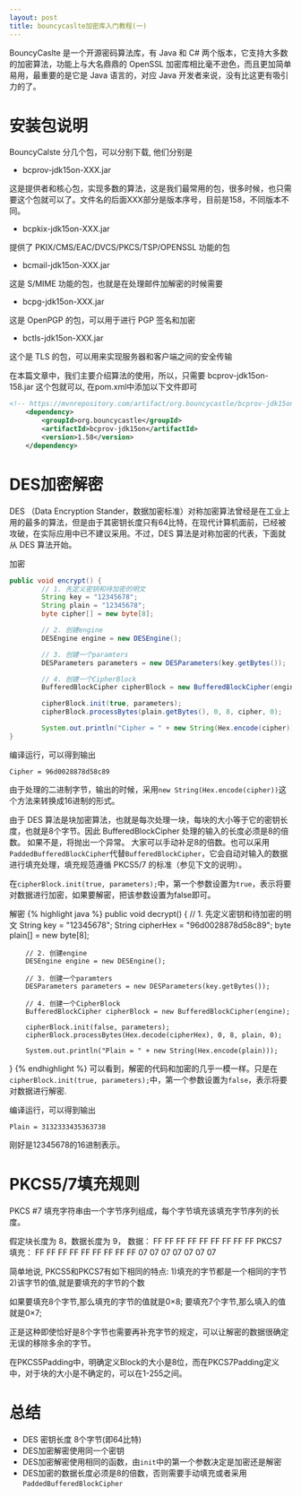 ```yaml
---
layout: post
title: bouncycaslte加密库入门教程(一)
---
```

BouncyCaslte 是一个开源密码算法库，有 Java 和 C# 两个版本，它支持大多数的加密算法，功能上与大名鼎鼎的 OpenSSL 加密库相比毫不逊色，而且更加简单易用，最重要的是它是 Java 语言的，对应 Java 开发者来说，没有比这更有吸引力的了。

# 安装包说明
BouncyCalste 分几个包，可以分别下载, 他们分别是

- bcprov-jdk15on-XXX.jar

这是提供者和核心包，实现多数的算法，这是我们最常用的包，很多时候，也只需要这个包就可以了。文件名的后面XXX部分是版本序号，目前是158，不同版本不同。

- bcpkix-jdk15on-XXX.jar

提供了 PKIX/CMS/EAC/DVCS/PKCS/TSP/OPENSSL 功能的包

-  bcmail-jdk15on-XXX.jar

这是 S/MIME 功能的包，也就是在处理邮件加解密的时候需要

-  bcpg-jdk15on-XXX.jar

这是 OpenPGP 的包，可以用于进行 PGP 签名和加密 

-  bctls-jdk15on-XXX.jar

这个是 TLS 的包，可以用来实现服务器和客户端之间的安全传输 

在本篇文章中，我们主要介绍算法的使用，所以，只需要 bcprov-jdk15on-158.jar 这个包就可以, 在pom.xml中添加以下文件即可

``` xml
<!-- https://mvnrepository.com/artifact/org.bouncycastle/bcprov-jdk15on -->
    <dependency>
        <groupId>org.bouncycastle</groupId>
        <artifactId>bcprov-jdk15on</artifactId>
        <version>1.58</version>
    </dependency>
```


# DES加密解密
DES （Data Encryption Stander，数据加密标准）对称加密算法曾经是在工业上用的最多的算法，但是由于其密钥长度只有64比特，在现代计算机面前，已经被攻破，在实际应用中已不建议采用。不过，DES 算法是对称加密的代表，下面就从 DES 算法开始。

加密

``` java
public void encrypt() {
        // 1. 先定义密钥和待加密的明文
        String key = "12345678";
        String plain = "12345678";
        byte cipher[] = new byte[8];

        // 2. 创建engine
        DESEngine engine = new DESEngine();

        // 3. 创建一个paramters
        DESParameters parameters = new DESParameters(key.getBytes());

        // 4. 创建一个CipherBlock
        BufferedBlockCipher cipherBlock = new BufferedBlockCipher(engine);

        cipherBlock.init(true, parameters);
        cipherBlock.processBytes(plain.getBytes(), 0, 8, cipher, 0);

        System.out.println("Cipher = " + new String(Hex.encode(cipher)));
}
```

编译运行，可以得到输出
``` 
Cipher = 96d0028878d58c89
```

由于处理的二进制字节，输出的时候，采用`new String(Hex.encode(cipher))`这个方法来转换成16进制的形式。

由于 DES 算法是块加密算法，也就是每次处理一块，每块的大小等于它的密钥长度，也就是8个字节。因此 BufferedBlockCipher 处理的输入的长度必须是8的倍数。 如果不是，将抛出一个异常。 大家可以手动补足8的倍数。也可以采用`PaddedBufferedBlockCipher`代替`BufferedBlockCipher`，它会自动对输入的数据进行填充处理，填充规范遵循 PKCS5/7 的标准（参见下文的说明）。

在`cipherBlock.init(true, parameters);`中，第一个参数设置为`true`，表示将要对数据进行加密，如果要解密，把该参数设置为false即可。

解密
{% highlight java %}
public void decrypt() {
        // 1. 先定义密钥和待加密的明文
        String key = "12345678";
        String cipherHex = "96d0028878d58c89";
        byte plain[] = new byte[8];

        // 2. 创建engine
        DESEngine engine = new DESEngine();

        // 3. 创建一个paramters
        DESParameters parameters = new DESParameters(key.getBytes());

        // 4. 创建一个CipherBlock
        BufferedBlockCipher cipherBlock = new BufferedBlockCipher(engine);

        cipherBlock.init(false, parameters);
        cipherBlock.processBytes(Hex.decode(cipherHex), 0, 8, plain, 0);

        System.out.println("Plain = " + new String(Hex.encode(plain)));
}
{% endhighlight %}
可以看到，解密的代码和加密的几乎一模一样。只是在`cipherBlock.init(true, parameters);`中，第一个参数设置为`false`，表示将要对数据进行解密.

编译运行，可以得到输出
```
Plain = 3132333435363738
```
刚好是12345678的16进制表示。

# PKCS5/7填充规则

PKCS #7 填充字符串由一个字节序列组成，每个字节填充该填充字节序列的长度。

假定块长度为 8，数据长度为 9，
数据： FF FF FF FF FF FF FF FF FF
PKCS7 填充： FF FF FF FF FF FF FF FF FF 07 07 07 07 07 07 07

简单地说, PKCS5和PKCS7有如下相同的特点:
1)填充的字节都是一个相同的字节
2)该字节的值,就是要填充的字节的个数

如果要填充8个字节,那么填充的字节的值就是0×8;
要填充7个字节,那么填入的值就是0×7;

正是这种即使恰好是8个字节也需要再补充字节的规定，可以让解密的数据很确定无误的移除多余的字节。

在PKCS5Padding中，明确定义Block的大小是8位，而在PKCS7Padding定义中，对于块的大小是不确定的，可以在1-255之间。 

# 总结
- DES 密钥长度 8个字节(即64比特)
- DES加密解密使用同一个密钥
- DES加密解密使用相同的函数，由`init`中的第一个参数决定是加密还是解密
- DES加密的数据长度必须是8的倍数，否则需要手动填充或者采用`PaddedBufferedBlockCipher`